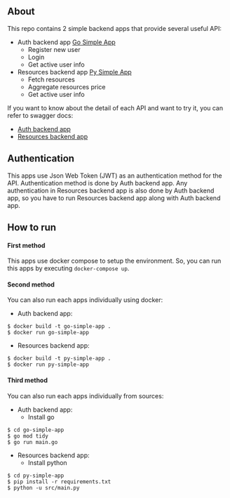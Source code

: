 ## About

This repo contains 2 simple backend apps that provide several useful API:
- Auth backend app [Go Simple App](go-simple-app)
    - Register new user
    - Login
    - Get active user info
- Resources backend app [Py Simple App](py-simple-app)
    - Fetch resources
    - Aggregate resources price
    - Get active user info

If you want to know about the detail of each API and want to try it, you can refer to swagger docs:
- [Auth backend app](go-simple-app/swagger.yaml)
- [Resources backend app](py-simple-app/swagger.yaml)

## Authentication
This apps use Json Web Token (JWT) as an authentication method for the API. 
Authentication method is done by Auth backend app. Any authentication in Resources backend app is also done by Auth backend app, so you have to run Resources backend app along with Auth backend app.

## How to run
#### First method
This apps use docker compose to setup the environment. So, you can run this apps by executing ```docker-compose up```.
#### Second method
You can also run each apps individually using docker:
- Auth backend app: 
```
$ docker build -t go-simple-app .
$ docker run go-simple-app
```
- Resources backend app:
```
$ docker build -t py-simple-app .
$ docker run py-simple-app
```
#### Third method
You can also run each apps individually from sources:
- Auth backend app: 
    - Install go
```
$ cd go-simple-app
$ go mod tidy
$ go run main.go
```
- Resources backend app:
    - Install python
```
$ cd py-simple-app
$ pip install -r requirements.txt
$ python -u src/main.py
```
